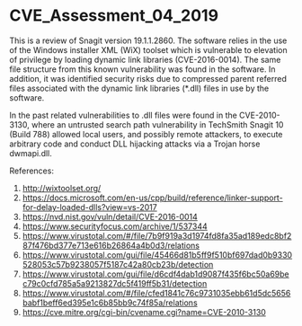 # CVE_Assessment_04_2019

This is a review of Snagit version 19.1.1.2860. The software relies in the use of the Windows installer XML (WiX) toolset which is vulnerable to elevation of privilege by loading dynamic link libraries (CVE-2016-0014). The same file structure from this known vulnerability was found in the software. In addition, it was identified security risks due to compressed parent referred files associated with the dynamic link libraries (*.dll) files in use by the software.

In the past related vulnerabilities to .dll files were found in the CVE-2010-3130, where an untrusted search path vulnerability in TechSmith Snagit 10 (Build 788) allowed local users, and possibly remote attackers, to execute arbitrary code and conduct DLL hijacking attacks via a Trojan horse dwmapi.dll. 

References:
1) http://wixtoolset.org/
2) https://docs.microsoft.com/en-us/cpp/build/reference/linker-support-for-delay-loaded-dlls?view=vs-2017 
3) https://nvd.nist.gov/vuln/detail/CVE-2016-0014
4) https://www.securityfocus.com/archive/1/537344   
5) https://www.virustotal.com/#/file/7b9f919a3d1974fd8fa35ad189edc8bf287f476bd377e713e616b26864a4b0d3/relations 
6) https://www.virustotal.com/gui/file/45466d81b5ff9f510bf697dad0b9330528053c57b9238057f5187c42a80cb23b/detection
7) https://www.virustotal.com/gui/file/d6cdf4dab1d9087f435f6bc50a69bec79c0cfd785a5a9213827dc5f419ff5b31/detection
8) https://www.virustotal.com/#/file/cfed1841c76c9731035ebb61d5dc5656babf1beff6ed395e1c6b85bb9c74f85a/relations
9) https://cve.mitre.org/cgi-bin/cvename.cgi?name=CVE-2010-3130
 
